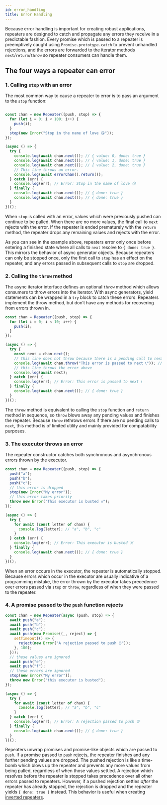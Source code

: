 ```yaml
---
id: error_handling
title: Error Handling
---
```


Because error handling is important for creating robust applications, repeaters are designed to catch and propagate any errors they receive in a predictable fashion. Every promise which is passed to a repeater is preemptively caught using `Promise.prototype.catch` to prevent unhandled rejections, and the errors are forwarded to the iterator methods `next`/`return`/`throw` so repeater consumers can handle them.

## The four ways a repeater can error

### 1. Calling `stop` with an error

The most common way to cause a repeater to error is to pass an argument to the `stop` function:

```js

const chan = new Repeater((push, stop) => {
  for (let i = 0; i < 100; i++) {
    push(i);
  }
  stop(new Error("Stop in the name of love 😘"));
});

(async () => {
  try {
    console.log(await chan.next()); // { value: 0, done: true }
    console.log(await chan.next()); // { value: 1, done: true }
    console.log(await chan.next()); // { value: 2, done: true }
    // This line throws an error.
    console.log(await errorChan().return());
  } catch (err) {
    console.log(err); // Error: Stop in the name of love 😘
  } finally {
    console.log(await chan.next()); // { done: true }
    console.log(await chan.next()); // { done: true }
  }
})();
```

When `stop` is called with an error, values which were previously pushed can continue to be pulled. When there are no more values, the final call to `next` rejects with the error. If the repeater is ended prematurely with the `return` method, the repeater drops any remaining values and rejects with the error.

As you can see in the example above, repeaters error only once before entering a finished state where all calls to `next` resolve to `{ done: true }`. This mirrors the behavior of async generator objects. Because repeaters can only be stopped once, only the first call to `stop` has an effect on the repeater, and any errors passed in subsequent calls to `stop` are dropped.

### 2. Calling the `throw` method

The async iterator interface defines an optional `throw` method which allows consumers to throw errors into the iterator. With async generators, yield statements can be wrapped in a `try` block to catch these errors. Repeaters implement the throw method, but don’t have any methods for recovering from errors thrown in.

```js
const chan = Repeater((push, stop) => {
  for (let i = 0; i < 10; i++) {
    push(i);
  }
});

(async () => {
  try {
    const next = chan.next();
    // this line does not throw because there is a pending call to next
    console.log(await chan.throw("This error is passed to next 📞")); // { done: true } 
    // this line throws the error above
    console.log(await next);
  } catch (err) {
    console.log(err); // Error: This error is passed to next 📞
  } finally {
    console.log(await chan.next()); // { done: true }
  }
})();
```

The `throw` method is equivalent to calling the `stop` function and `return` method in sequence, so `throw` blows away any pending values and finishes the repeater. Because `throw` rethrows errors if there are no pending calls to `next`, this method is of limited utility and mainly provided for compatability purposes.

### 3. The executor throws an error

The repeater constructor catches both synchronous and asynchronous errors thrown by the executor.

```js
const chan = new Repeater((push, stop) => {
  push("a");
  push("b");
  push("c");
  // this error is dropped
  stop(new Error("My error"));
  // this error takes priority
  throw new Error("This executor is busted ☠️");
});

(async () => {
  try {
    for await (const letter of chan) {
      console.log(letter); // "a", "b", "c"
    }
  } catch (err) {
    console.log(err); // Error: This executor is busted ☠️
  } finally {
    console.log(await chan.next()); // { done: true }
  }
})();
```

When an error occurs in the executor, the repeater is automatically stopped. Because errors which occur in the executor are usually indicative of a programming mistake, the error thrown by the executor takes precedence over errors passed via `stop` or `throw`, regardless of when they were passed to the repeater.

### 4. A promise passed to the `push` function rejects

```js
const chan = new Repeater(async (push, stop) => {
  await push("a");
  await push("b");
  await push("c");
  await push(new Promise((_, reject) => {
    setTimeout(() => {
      reject(new Error("A rejection passed to push ⏰"));
    }, 100);
  }));
  // these values are ignored
  await push("e");
  await push("f");
  // these errors are ignored
  stop(new Error("My error"));
  throw new Error("this executor is busted");
});

(async () => {
  try {
    for await (const letter of chan) {
      console.log(letter); // "a", "b", "c"
    }
  } catch (err) {
    console.log(err); // Error: A rejection passed to push ⏰
  } finally {
    console.log(await chan.next()); // { done: true }
  }
})();
```

Repeaters unwrap promises and promise-like objects which are passed to `push`. If a promise passed to `push` rejects, the repeater finishes and any further pending values are dropped. The pushed rejection is like a time-bomb which blows up the repeater and prevents any more values from being pulled, regardless of when those values settled. A rejection which resolves before the repeater is stopped takes precedence over all other errors passed to repeaters. However, if a pushed rejection settles *after* the repeater has already stopped, the rejection is dropped and the repeater yields `{ done: true }` instead. This behavior is useful when creating [inverted repeaters](inverted-repeaters).
